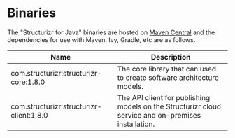 # Binaries
The "Structurizr for Java" binaries are hosted on [Maven Central](https://repo1.maven.org/maven2/com/structurizr/) and the dependencies for use with Maven, Ivy, Gradle, etc are as follows.

Name                                                  | Description
----------------------------------------------------- | ---------------------------------------------------------------------------------------------------------------------------
com.structurizr:structurizr-core:1.8.0                | The core library that can used to create software architecture models.
com.structurizr:structurizr-client:1.8.0              | The API client for publishing models on the Structurizr cloud service and on-premises installation.